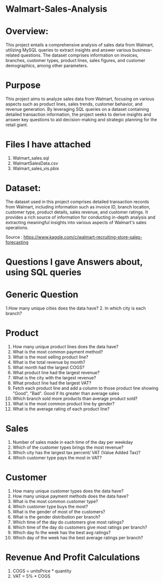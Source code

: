 # Walmart-Sales-Analysis

# Overview:
This project entails a comprehensive analysis of sales data from Walmart, utilizing MySQL queries to extract insights and answer various business-related questions. The dataset comprises information on invoices, branches, customer types, product lines, sales figures, and customer demographics, among other parameters.

# Purpose
This project aims to analyze sales data from Walmart, focusing on various aspects such as product lines, sales trends, customer behavior, and revenue generation. By leveraging SQL queries on a dataset containing detailed transaction information, the project seeks to derive insights and answer key questions to aid decision-making and strategic planning for the retail giant.

# Files I have attached 

1. Walmart_sales.sql
2. WalmartSalesData.csv
3. Walmart_sales_vis.pbix

# Dataset:
The dataset used in this project comprises detailed transaction records from Walmart, including information such as invoice ID, branch location, customer type, product details, sales revenue, and customer ratings. It provides a rich source of information for conducting in-depth analysis and extracting meaningful insights into various aspects of Walmart's sales operations.

Source : https://www.kaggle.com/c/walmart-recruiting-store-sales-forecasting

# Questions I gave Answers about, using SQL queries
# Generic Question
1.How many unique cities does the data have?
2. In which city is each branch?

# Product
1. How many unique product lines does the data have?
2. What is the most common payment method?
3. What is the most selling product line?
4. What is the total revenue by month?
5. What month had the largest COGS?
6. What product line had the largest revenue?
7. What is the city with the largest revenue?
8. What product line had the largest VAT?
9. Fetch each product line and add a column to those product line showing "Good", "Bad". Good if its greater than average sales
10. Which branch sold more products than average product sold?
11. What is the most common product line by gender?
12. What is the average rating of each product line?

# Sales
1. Number of sales made in each time of the day per weekday
2. Which of the customer types brings the most revenue?
3. Which city has the largest tax percent/ VAT (Value Added Tax)?
4. Which customer type pays the most in VAT?

# Customer
1. How many unique customer types does the data have?
2. How many unique payment methods does the data have?
3. What is the most common customer type?
4. Which customer type buys the most?
5. What is the gender of most of the customers?
6. What is the gender distribution per branch?
7. Which time of the day do customers give most ratings?
8. Which time of the day do customers give most ratings per branch?
9. Which day fo the week has the best avg ratings?
10. Which day of the week has the best average ratings per branch?

# Revenue And Profit Calculations
1. COGS = unitsPrice * quantity 
2. VAT = 5% * COGS 




